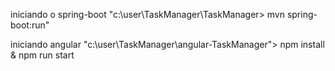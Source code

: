 iniciando o spring-boot 
"c:\user\TaskManager\TaskManager>  mvn spring-boot:run"

iniciando angular
"c:\user\TaskManager\angular-TaskManager">  npm install  &  npm run start

